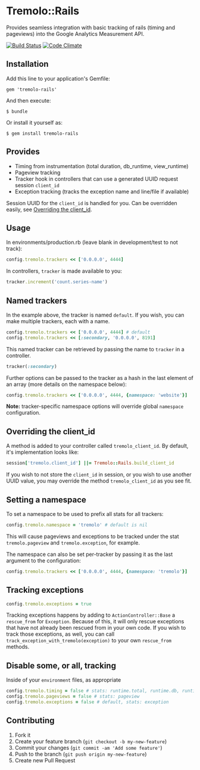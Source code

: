 # Tremolo::Rails

Provides seamless integration with basic tracking of rails (timing and pageviews) into the Google Analytics Measurement API.

[![Build Status](https://travis-ci.org/tpitale/tremolo-rails.png?branch=master)](https://travis-ci.org/tpitale/tremolo-rails)
[![Code Climate](https://codeclimate.com/github/tpitale/tremolo-rails.png)](https://codeclimate.com/github/tpitale/tremolo-rails)

## Installation

Add this line to your application's Gemfile:

    gem 'tremolo-rails'

And then execute:

    $ bundle

Or install it yourself as:

    $ gem install tremolo-rails

## Provides

* Timing from instrumentation (total duration, db_runtime, view_runtime)
* Pageview tracking
* Tracker hook in controllers that can use a generated UUID request session `client_id`
* Exception tracking (tracks the exception name and line/file if available)

Session UUID for the `client_id` is handled for you. Can be overridden easily, see [Overriding the client_id](https://github.com/tpitale/tremolo-rails#overriding-the-client_id).

## Usage

In environments/production.rb (leave blank in development/test to not track):

```ruby
config.tremolo.trackers << ['0.0.0.0', 4444]
```

In controllers, `tracker` is made available to you:

```ruby
tracker.increment('count.series-name')
```

## Named trackers ##

In the example above, the tracker is named `default`. If you wish, you can make multiple trackers, each with a name.

```ruby
config.tremolo.trackers << ['0.0.0.0', 4444] # default
config.tremolo.trackers << [:secondary, '0.0.0.0', 8191]
```

This named tracker can be retrieved by passing the name to `tracker` in a controller.

```ruby
tracker(:secondary)
```

Further options can be passed to the tracker as a hash in the last element of an array (more details on the namespace below):

```ruby
config.tremolo.trackers << ['0.0.0.0', 4444, {namespace: 'website'}]
```

**Note:** tracker-specific namespace options will override global `namespace` configuration.

## Overriding the client_id ##

A method is added to your controller called `tremolo_client_id`. By default, it's implementation looks like:

```ruby
session['tremolo.client_id'] ||= Tremolo::Rails.build_client_id
```

If you wish to not store the `client_id` in session, or you wish to use another UUID value, you may override the method `tremolo_client_id` as you see fit.

## Setting a namespace ##

To set a namespace to be used to prefix all stats for all trackers:

```ruby
config.tremolo.namespace = 'tremolo' # default is nil
```

This will cause pageviews and exceptions to be tracked under the stat `tremolo.pageview` and `tremolo.exception`, for example.

The namespace can also be set per-tracker by passing it as the last argument to the configuration:

```ruby
config.tremolo.trackers << ['0.0.0.0', 4444, {namespace: 'tremolo'}]
```

## Tracking exceptions ##

```ruby
config.tremolo.exceptions = true
```

Tracking exceptions happens by adding to `ActionController::Base` a `rescue_from` for `Exception`. Because of this, it will only rescue exceptions that have not already been rescued from in your own code. If you wish to track those exceptions, as well, you can call `track_exception_with_tremolo(exception)` to your own `rescue_from` methods.

## Disable some, or all, tracking

Inside of your `environment` files, as appropriate

```ruby
config.tremolo.timing = false # stats: runtime.total, runtime.db, runtime.view
config.tremolo.pageviews = false # stats: pageview
config.tremolo.exceptions = false # default, stats: exception
```

## Contributing

1. Fork it
2. Create your feature branch (`git checkout -b my-new-feature`)
3. Commit your changes (`git commit -am 'Add some feature'`)
4. Push to the branch (`git push origin my-new-feature`)
5. Create new Pull Request
